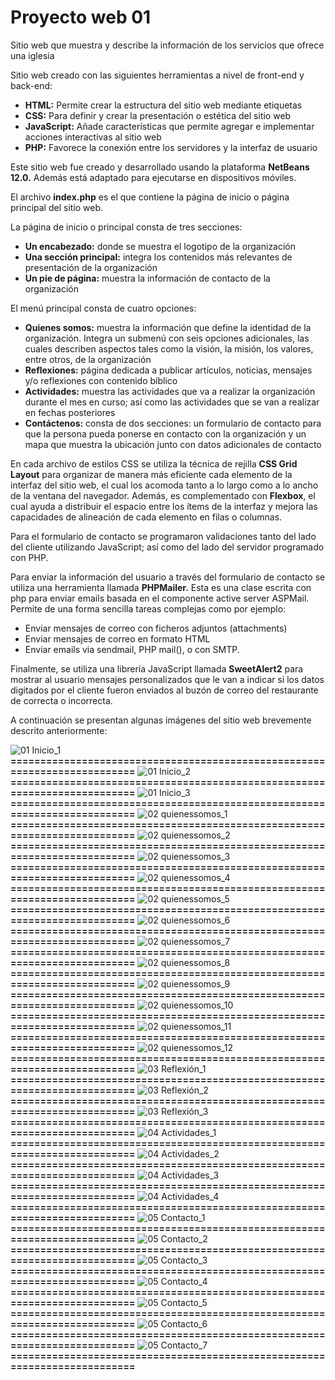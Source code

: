 # Proyecto web 01
Sitio web que muestra y describe la información de los servicios que ofrece una iglesia

Sitio web creado con las siguientes herramientas a nivel de front-end y back-end:

- **HTML:**	Permite crear la estructura del sitio web mediante etiquetas
- **CSS:**	Para definir y crear la presentación o estética del sitio web
- **JavaScript:**	Añade características que permite agregar e implementar acciones interactivas al sitio web
- **PHP:**	Favorece la conexión entre los servidores y la interfaz de usuario

Este sitio web fue creado y desarrollado usando la plataforma **NetBeans 12.0.** Además está adaptado para ejecutarse en dispositivos móviles.

El archivo **index.php** es el que contiene la página de inicio o página principal del sitio web.

La página de inicio o principal consta de tres secciones: 
- **Un encabezado:**	donde se muestra el logotipo de la organización
- **Una sección principal:**	integra los contenidos más relevantes de presentación de la organización 
- **Un pie de página:** 	muestra la información de contacto de la organización

El menú principal consta de cuatro opciones: 
- **Quienes somos:**	muestra la información que define la identidad de la organización. Integra un submenú con seis opciones adicionales, las cuales describen aspectos tales como la visión, la misión, los valores, entre otros, de la organización
- **Reflexiones:**	página dedicada a publicar artículos, noticias, mensajes y/o reflexiones con contenido bíblico
- **Actividades:**	muestra las actividades que va a realizar la organización durante el mes en curso; así como las actividades que se van a realizar en fechas posteriores 
- **Contáctenos:**	consta de dos secciones: un formulario de contacto para que la persona pueda ponerse en contacto con la organización y un mapa que muestra la ubicación junto con datos adicionales de contacto

En cada archivo de estilos CSS se utiliza la técnica de rejilla **CSS Grid Layout** para organizar de manera más eficiente cada elemento de la interfaz del sitio web, el cual los acomoda tanto a lo largo como a lo ancho de la ventana del navegador. Además, es complementado con **Flexbox**, el cual ayuda a distribuir el espacio entre los ítems de la interfaz y mejora las capacidades de alineación de cada elemento en filas o columnas.

Para el formulario de contacto se programaron validaciones tanto del lado del cliente utilizando JavaScript; así como del lado del servidor programado con PHP.

Para enviar la información del usuario a través del formulario de contacto se utiliza una herramienta  llamada **PHPMailer.** Esta es una clase escrita con php para enviar emails basada en el componente active server ASPMail. Permite de una forma sencilla tareas complejas como por ejemplo:
- Enviar mensajes de correo con ficheros adjuntos (attachments) 
- Enviar mensajes de correo en formato HTML 
- Enviar emails via sendmail, PHP mail(), o con SMTP.

Finalmente, se utiliza una librería JavaScript llamada **SweetAlert2** para mostrar al usuario mensajes personalizados que le van a indicar si los datos digitados por el cliente fueron enviados al buzón de correo del restaurante de  correcta o incorrecta.

A continuación se presentan algunas imágenes del sitio web brevemente descrito anteriormente:

![01  Inicio_1](https://github.com/misproyectosweb/proyecto-web-01/assets/98922137/8e00f6ee-9593-4ab2-8872-681fc7fffba2)
**==========================================================================**
![01  Inicio_2](https://github.com/misproyectosweb/proyecto-web-01/assets/98922137/8131ebf5-92c1-45fc-93a8-90d5022f3f6b)
**==========================================================================**
![01  Inicio_3](https://github.com/misproyectosweb/proyecto-web-01/assets/98922137/b87a3ef3-4873-46d3-a3d9-47e1e3df967f)
**==========================================================================**
![02  quienessomos_1](https://github.com/misproyectosweb/proyecto-web-01/assets/98922137/01a4d711-7fb6-48ac-ae2d-68f6675a1b96)
**==========================================================================**
![02  quienessomos_2](https://github.com/misproyectosweb/proyecto-web-01/assets/98922137/f5edc11d-34e2-49b5-a95e-30861f4a2129)
**==========================================================================**
![02  quienessomos_3](https://github.com/misproyectosweb/proyecto-web-01/assets/98922137/19fbf68b-f9fa-4b2d-9f2b-da92c47e7c3f)
**==========================================================================**
![02  quienessomos_4](https://github.com/misproyectosweb/proyecto-web-01/assets/98922137/f740842e-eb51-4054-8ccf-549e8fbbb025)
**==========================================================================**
![02  quienessomos_5](https://github.com/misproyectosweb/proyecto-web-01/assets/98922137/4fb7e605-4acc-444a-8f8d-553a07ee6f56)
**==========================================================================**
![02  quienessomos_6](https://github.com/misproyectosweb/proyecto-web-01/assets/98922137/e46f62ba-a82d-440e-92f2-fcd0bdedf7e1)
**==========================================================================**
![02  quienessomos_7](https://github.com/misproyectosweb/proyecto-web-01/assets/98922137/962077ae-b600-4f5b-a278-4e1269d35387)
**==========================================================================**
![02  quienessomos_8](https://github.com/misproyectosweb/proyecto-web-01/assets/98922137/94d4e7c5-d87e-40b0-b341-1883991c163f)
**==========================================================================**
![02  quienessomos_9](https://github.com/misproyectosweb/proyecto-web-01/assets/98922137/670423e9-4d62-4f4b-ac33-fd25de27d9ec)
**==========================================================================**
![02  quienessomos_10](https://github.com/misproyectosweb/proyecto-web-01/assets/98922137/e372f2bc-7811-4f0f-8de1-7c78b261e5e1)
**==========================================================================**
![02  quienessomos_11](https://github.com/misproyectosweb/proyecto-web-01/assets/98922137/79f642bf-4808-4d36-b150-4820259772a7)
**==========================================================================**
![02  quienessomos_12](https://github.com/misproyectosweb/proyecto-web-01/assets/98922137/2534c5a5-f88c-4293-bb57-c0c064b5a872)
**==========================================================================**
![03  Reflexión_1](https://github.com/misproyectosweb/proyecto-web-01/assets/98922137/64c6240d-e972-4f41-863f-11b81ac877b9)
**==========================================================================**
![03  Reflexión_2](https://github.com/misproyectosweb/proyecto-web-01/assets/98922137/b4c6cc39-4762-4a51-a8f3-b3e63c457083)
**==========================================================================**
![03  Reflexión_3](https://github.com/misproyectosweb/proyecto-web-01/assets/98922137/95b10a53-deab-435d-9b7e-888341ed21e4)
**==========================================================================**
![04  Actividades_1](https://github.com/misproyectosweb/proyecto-web-01/assets/98922137/e070bf70-cfbf-4d8a-9dba-252b67bad29a)
**==========================================================================**
![04  Actividades_2](https://github.com/misproyectosweb/proyecto-web-01/assets/98922137/d4ab791d-60cf-45fd-8c2f-7394388e38a8)
**==========================================================================**
![04  Actividades_3](https://github.com/misproyectosweb/proyecto-web-01/assets/98922137/9d40294d-b001-4d98-991e-b20a872a3e0b)
**==========================================================================**
![04  Actividades_4](https://github.com/misproyectosweb/proyecto-web-01/assets/98922137/5e877dcb-7de3-4894-9f1c-5287e8ad4f00)
**==========================================================================**
![05  Contacto_1](https://github.com/misproyectosweb/proyecto-web-01/assets/98922137/3317b804-b379-48de-9cd0-4bacf2af128e)
**==========================================================================**
![05  Contacto_2](https://github.com/misproyectosweb/proyecto-web-01/assets/98922137/a51c35a7-66a8-40b7-99a7-022871aeba3b)
**==========================================================================**
![05  Contacto_3](https://github.com/misproyectosweb/proyecto-web-01/assets/98922137/e6ad1da4-8cfd-4f94-960c-eb1b122008cd)
**==========================================================================**
![05  Contacto_4](https://github.com/misproyectosweb/proyecto-web-01/assets/98922137/3910ea59-7b7c-43dc-9e5a-f226e82eeb6a)
**==========================================================================**
![05  Contacto_5](https://github.com/misproyectosweb/proyecto-web-01/assets/98922137/9287bae9-1831-4092-b5d0-fc5e2e71e3a0)
**==========================================================================**
![05  Contacto_6](https://github.com/misproyectosweb/proyecto-web-01/assets/98922137/c9f2cda5-0262-4055-aaca-73ee91e512de)
**==========================================================================**
![05  Contacto_7](https://github.com/misproyectosweb/proyecto-web-01/assets/98922137/65bf947d-19be-464e-b347-0eb39ea9f2e4)
**==========================================================================**





























